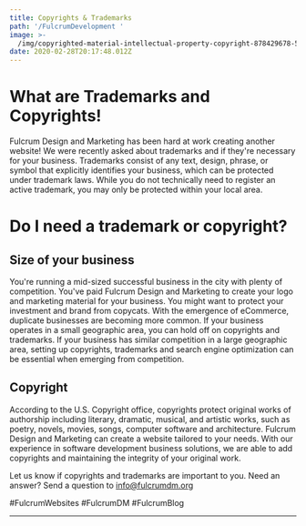 ```yaml
---
title: Copyrights & Trademarks
path: '/FulcrumDevelopment '
image: >-
  /img/copyrighted-material-intellectual-property-copyright-878429678-5c5f33bcc9e77c000159c456.jpg
date: 2020-02-28T20:17:48.012Z
---
```

# **What are Trademarks and Copyrights!**

Fulcrum Design and Marketing has been hard at work creating another website! We were recently asked about trademarks and if they're necessary for your business. Trademarks consist of any text, design, phrase, or symbol that explicitly identifies your business, which can be protected under trademark laws. While you do not technically need to register an active trademark, you may only be protected within your local area. 

# **Do I need a trademark or copyright?**

## Size of your business

You're running a mid-sized successful business in the city with plenty of competition. You've paid Fulcrum Design and Marketing to create your logo and marketing material for your business. You might want to protect your investment and brand from copycats. With the emergence of eCommerce, duplicate businesses are becoming more common. If your business operates in a small geographic area, you can hold off on copyrights and trademarks. If your business has similar competition in a large geographic area, setting up copyrights, trademarks and search engine optimization can be essential when emerging from competition. 

## Copyright

According to the U.S. Copyright office, copyrights protect original works of authorship including literary, dramatic, musical, and artistic works, such as poetry, novels, movies, songs, computer software and architecture. Fulcrum Design and Marketing can create a website tailored to your needs. With our experience in software development business solutions, we are able to add copyrights and maintaining the integrity of your original work. 

Let us know if copyrights and trademarks are important to you. Need an answer? Send a question to info@fulcrumdm.org

\#FulcrumWebsites #FulcrumDM #FulcrumBlog

- - -
